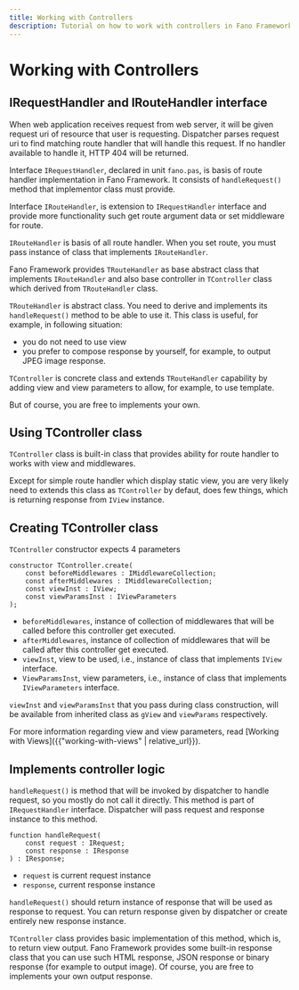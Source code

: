 ```yaml
---
title: Working with Controllers
description: Tutorial on how to work with controllers in Fano Framework
---
```


<h1 class="major">Working with Controllers</h1>

## IRequestHandler and IRouteHandler interface

When web application receives request from web server, it will be given
request uri of resource that user is requesting.
Dispatcher parses request uri to find matching route handler that will handle this request. If no handler available to handle it, HTTP 404 will be returned.

Interface `IRequestHandler`, declared in unit `fano.pas`, is basis of route handler implementation in Fano Framework. It consists of `handleRequest()` method that implementor class must provide.

Interface `IRouteHandler`, is extension to `IRequestHandler` interface and provide more functionality such get route argument data or set middleware for route.

`IRouteHandler` is basis of all route handler. When you set route, you must pass instance of class that implements `IRouteHandler`.

Fano Framework provides `TRouteHandler` as base abstract class that implements `IRouteHandler` and also base controller in `TController` class which derived from `TRouteHandler` class.

`TRouteHandler` is abstract class. You need to derive and implements its `handleRequest()` method to be able to use it. This class is useful, for example, in following situation:

- you do not need to use view
- you prefer to compose response by yourself, for example, to output JPEG image response.

`TController` is concrete class and extends `TRouteHandler` capability by adding view and view parameters to allow, for example, to use template.

But of course, you are free to implements your own.

## Using TController class

`TController` class is built-in class that provides ability for route handler to works with view and middlewares.

Except for simple route handler which display static view, you are very likely need to extends this class as `TController` by defaut, does few things, which is
returning response from `IView` instance.

## Creating TController class

`TController` constructor expects 4 parameters

```
constructor TController.create(
    const beforeMiddlewares : IMiddlewareCollection;
    const afterMiddlewares : IMiddlewareCollection;
    const viewInst : IView;
    const viewParamsInst : IViewParameters
);
```

- `beforeMiddlewares`, instance of collection of middlewares that will be called
before this controller get executed.
- `afterMiddlewares`, instance of collection of middlewares that will be called
after this controller get executed.
- `viewInst`, view to be used, i.e., instance of class that implements `IView` interface.
- `ViewParamsInst`, view parameters, i.e., instance of class that implements `IViewParameters` interface.

`viewInst` and `viewParamsInst` that you pass during class construction, will be available from inherited class as `gView` and `viewParams` respectively.

For more information regarding view and view parameters, read [Working with Views]({{"working-with-views" | relative_url}}).

## Implements controller logic

`handleRequest()` is method that will be invoked by dispatcher to handle request, so you mostly do not call it directly.
This method is part of `IRequestHandler` interface. Dispatcher will pass request and response instance to this method.

```
function handleRequest(
    const request : IRequest;
    const response : IResponse
) : IResponse;
```

- `request` is current request instance
- `response`, current response instance

`handleRequest()` should return instance of response that will be used as response to request. You can return response given by dispatcher or create entirely new response instance.


`TController` class provides basic implementation of this method, which is, to return view output. Fano Framework provides some built-in response class that you can use such HTML response, JSON response or binary response (for example to output image). Of course, you are free to implements your own output response.
